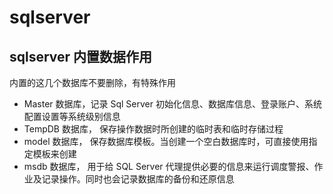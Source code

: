 # sqlserver

## sqlserver 内置数据作用

内置的这几个数据库不要删除，有特殊作用

- Master 数据库，记录 Sql Server 初始化信息、数据库信息、登录账户、系统配置设置等系统级别信息
- TempDB 数据库， 保存操作数据时所创建的临时表和临时存储过程
- model 数据库， 保存数据库模板。当创建一个空白数据库时，可直接使用指定模板来创建
- msdb 数据库， 用于给 SQL Server 代理提供必要的信息来运行调度警报、作业及记录操作。同时也会记录数据库的备份和还原信息
